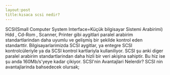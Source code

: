 ```yaml
---
layout:post
title:kısaca scsi nedir?
---
```



SCSI(Small Computer System Interface=Küçük bilgisayar Sistemi Arabirimi)
 Hdd , Cd-Rom , Scanner, Printer gibi aygitlari paralel arabirim 
 standartlarindan daha uyumlu ve gelişmiş bir şekilde kontrol eden
 standarttir. Bilgisayarlarimizda SCSI aygitlar, ya entegre SCSI
 kontrolcüleriyle ya da SCSI kontrol kartlariyla kullaniliyor. SCSI şu
 anki diger paralel arabirim standartlarindan daha hizli bir veri 
 akişina sahiptir. Bu hiz ise şu anda 160Mb/s'yeye kadar çikiyor. 
 SCSI'nin Avantajlari Nelerdir? SCSI nin avantajlarinda bahsedecek 
 olursak; 
